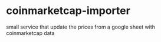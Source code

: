 # coinmarketcap-importer
small service that update the prices from a google sheet with coinmarketcap data

